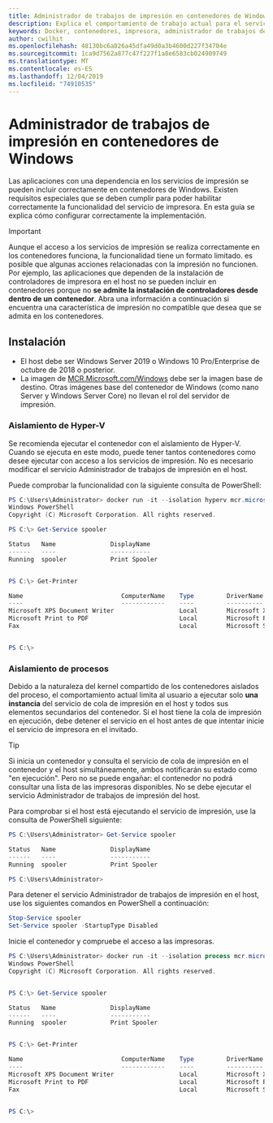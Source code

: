 ```yaml
---
title: Administrador de trabajos de impresión en contenedores de Windows
description: Explica el comportamiento de trabajo actual para el servicio Administrador de trabajos de impresión en contenedores de Windows
keywords: Docker, contenedores, impresora, administrador de trabajos de impresión
author: cwilhit
ms.openlocfilehash: 48130bc6a826a45dfa49d0a3b4600d227f34704e
ms.sourcegitcommit: 1ca9d7562a877c47f227f1a8e6583cb024909749
ms.translationtype: MT
ms.contentlocale: es-ES
ms.lasthandoff: 12/04/2019
ms.locfileid: "74910535"
---
```

# <a name="print-spooler-in-windows-containers"></a>Administrador de trabajos de impresión en contenedores de Windows

Las aplicaciones con una dependencia en los servicios de impresión se pueden incluir correctamente en contenedores de Windows. Existen requisitos especiales que se deben cumplir para poder habilitar correctamente la funcionalidad del servicio de impresora. En esta guía se explica cómo configurar correctamente la implementación.

> [!IMPORTANT]
> Aunque el acceso a los servicios de impresión se realiza correctamente en los contenedores funciona, la funcionalidad tiene un formato limitado. es posible que algunas acciones relacionadas con la impresión no funcionen. Por ejemplo, las aplicaciones que dependen de la instalación de controladores de impresora en el host no se pueden incluir en contenedores porque no **se admite la instalación de controladores desde dentro de un contenedor**. Abra una información a continuación si encuentra una característica de impresión no compatible que desea que se admita en los contenedores.

## <a name="setup"></a>Instalación

* El host debe ser Windows Server 2019 o Windows 10 Pro/Enterprise de octubre de 2018 o posterior.
* La imagen de [MCR.Microsoft.com/Windows](https://hub.docker.com/_/microsoft-windowsfamily-windows) debe ser la imagen base de destino. Otras imágenes base del contenedor de Windows (como nano Server y Windows Server Core) no llevan el rol del servidor de impresión.

### <a name="hyper-v-isolation"></a>Aislamiento de Hyper-V

Se recomienda ejecutar el contenedor con el aislamiento de Hyper-V. Cuando se ejecuta en este modo, puede tener tantos contenedores como desee ejecutar con acceso a los servicios de impresión. No es necesario modificar el servicio Administrador de trabajos de impresión en el host.

Puede comprobar la funcionalidad con la siguiente consulta de PowerShell:

```PowerShell
PS C:\Users\Administrator> docker run -it --isolation hyperv mcr.microsoft.com/windows:1809 powershell.exe
Windows PowerShell
Copyright (C) Microsoft Corporation. All rights reserved.

PS C:\> Get-Service spooler

Status   Name               DisplayName
------   ----               -----------
Running  spooler            Print Spooler


PS C:\> Get-Printer

Name                           ComputerName    Type         DriverName                PortName        Shared   Published
----                           ------------    ----         ----------                --------        ------   --------
Microsoft XPS Document Writer                  Local        Microsoft XPS Document... PORTPROMPT:     False    False
Microsoft Print to PDF                         Local        Microsoft Print To PDF    PORTPROMPT:     False    False
Fax                                            Local        Microsoft Shared Fax D... SHRFAX:         False    False


PS C:\>
```

### <a name="process-isolation"></a>Aislamiento de procesos

Debido a la naturaleza del kernel compartido de los contenedores aislados del proceso, el comportamiento actual limita al usuario a ejecutar solo **una instancia** del servicio de cola de impresión en el host y todos sus elementos secundarios del contenedor. Si el host tiene la cola de impresión en ejecución, debe detener el servicio en el host antes de que intentar inicie el servicio de impresora en el invitado.

> [!TIP]
> Si inicia un contenedor y consulta el servicio de cola de impresión en el contenedor y el host simultáneamente, ambos notificarán su estado como "en ejecución". Pero no se puede engañar: el contenedor no podrá consultar una lista de las impresoras disponibles. No se debe ejecutar el servicio Administrador de trabajos de impresión del host. 

Para comprobar si el host está ejecutando el servicio de impresión, use la consulta de PowerShell siguiente:

```PowerShell
PS C:\Users\Administrator> Get-Service spooler

Status   Name               DisplayName
------   ----               -----------
Running  spooler            Print Spooler

PS C:\Users\Administrator>
```

Para detener el servicio Administrador de trabajos de impresión en el host, use los siguientes comandos en PowerShell a continuación:

```PowerShell
Stop-Service spooler
Set-Service spooler -StartupType Disabled
```

Inicie el contenedor y compruebe el acceso a las impresoras.

```PowerShell
PS C:\Users\Administrator> docker run -it --isolation process mcr.microsoft.com/windows:1809 powershell.exe
Windows PowerShell
Copyright (C) Microsoft Corporation. All rights reserved.


PS C:\> Get-Service spooler

Status   Name               DisplayName
------   ----               -----------
Running  spooler            Print Spooler


PS C:\> Get-Printer

Name                           ComputerName    Type         DriverName                PortName        Shared   Published
----                           ------------    ----         ----------                --------        ------   --------
Microsoft XPS Document Writer                  Local        Microsoft XPS Document... PORTPROMPT:     False    False
Microsoft Print to PDF                         Local        Microsoft Print To PDF    PORTPROMPT:     False    False
Fax                                            Local        Microsoft Shared Fax D... SHRFAX:         False    False


PS C:\>
```